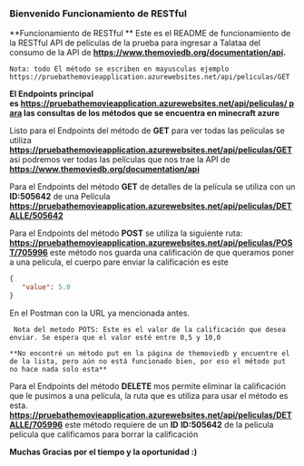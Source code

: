 ### Bienvenido Funcionamiento de RESTful 
**Funcionamiento de RESTful **
Este es el README de funcionamiento de la RESTful API de películas de la prueba para ingresar a Talataa del consumo de la API de **https://www.themoviedb.org/documentation/api.**


    Nota: todo El método se escriben en mayusculas ejemplo
    https://pruebathemovieapplication.azurewebsites.net/api/peliculas/GET

**El Endpoints principal es https://pruebathemovieapplication.azurewebsites.net/api/peliculas/ para las consultas de los métodos que se encuentra en minecraft azure**

Listo para el Endpoints  del método de **GET** para ver todas las películas se utiliza **https://pruebathemovieapplication.azurewebsites.net/api/peliculas/GET**  asi podremos ver todas las películas que nos trae la API de **https://www.themoviedb.org/documentation/api**

Para el Endpoints del método **GET** de detalles de la película se utiliza  con  un **ID:505642** de una Película
**https://pruebathemovieapplication.azurewebsites.net/api/peliculas/DETALLE/505642**

Para el Endpoints del método **POST** se utiliza la siguiente ruta: 
**https://pruebathemovieapplication.azurewebsites.net/api/peliculas/POST/705996** este método nos guarda una calificación de que queramos poner a una película, el cuerpo pare enviar la calificación es este
```json
{
   "value": 5.0
}
```
En el Postman con la URL ya mencionada antes.


     Nota del metodo POTS: Este es el valor de la calificación que desea enviar. Se espera que el valor esté entre 0,5 y 10,0

`**No encontré un método put en la página de themoviedb y encuentre el de la lista, pero aún no está funcionado bien, por eso el método put no hace nada solo esta**`

Para el Endpoints del método **DELETE**  mos permite eliminar la calificación que le  pusimos a una película, la ruta que es utiliza para usar el método es esta.
**https://pruebathemovieapplication.azurewebsites.net/api/peliculas/DETALLE/705996** este método requiere de un **ID**  **ID:505642** de la pelicula película que calificamos para borrar la calificación

**Muchas Gracias por el tiempo y la oportunidad :)**
